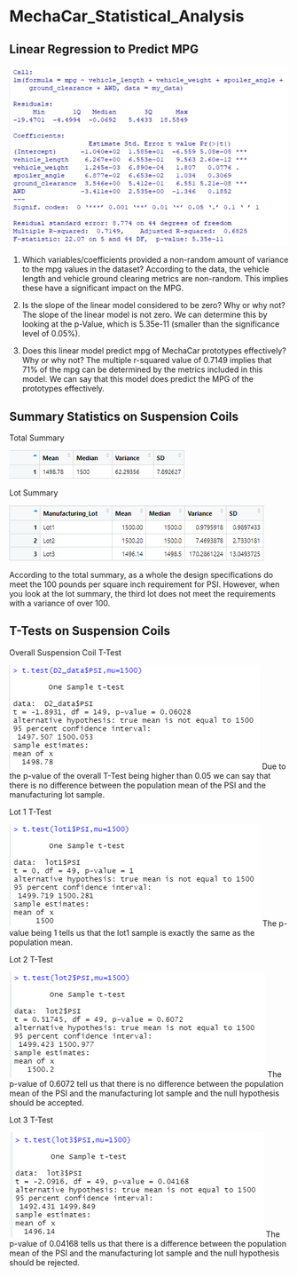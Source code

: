 # MechaCar_Statistical_Analysis

## Linear Regression to Predict MPG
![Alt text](https://github.com/JoshTrewhella/MechaCar_Statistical_Analysis/blob/main/Images/D1_LR.PNG)

1. Which variables/coefficients provided a non-random amount of variance to the mpg values in the dataset?
According to the data, the vehicle length and vehicle ground clearing metrics are non-random. This implies these have a significant impact on the MPG.

2. Is the slope of the linear model considered to be zero? Why or why not?
The slope of the linear model is not zero. We can determine this by looking at the p-Value, which is 5.35e-11 (smaller than the significance level of 0.05%). 

3. Does this linear model predict mpg of MechaCar prototypes effectively? Why or why not?
The multiple r-squared value of 0.7149 implies that 71% of the mpg can be determined by the metrics included in this model. We can say that this model does predict the MPG of the prototypes effectively. 

## Summary Statistics on Suspension Coils
Total Summary

![Total Summary](https://github.com/JoshTrewhella/MechaCar_Statistical_Analysis/blob/main/Images/D2_TS.PNG)

Lot Summary

![Lot Summary](https://github.com/JoshTrewhella/MechaCar_Statistical_Analysis/blob/main/Images/D2_LS.PNG)

According to the total summary, as a whole the design specifications do meet the 100 pounds per square inch requirement for PSI. However, when you look at the lot summary, the third lot does not meet the requirements with a variance of over 100.

## T-Tests on Suspension Coils
Overall Suspension Coil T-Test

![TT](https://github.com/JoshTrewhella/MechaCar_Statistical_Analysis/blob/main/Images/D3_TT.PNG)
Due to the p-value of the overall T-Test being higher than 0.05 we can say that there is no difference between the population mean of the PSI and the manufacturing lot sample. 

Lot 1 T-Test

![TT1](https://github.com/JoshTrewhella/MechaCar_Statistical_Analysis/blob/main/Images/D3_Lot1TT.PNG)
The p-value being 1 tells us that the lot1 sample is exactly the same as the population mean.

Lot 2 T-Test

![TT2](https://github.com/JoshTrewhella/MechaCar_Statistical_Analysis/blob/main/Images/D3_Lot2TT.PNG)
The p-value of 0.6072 tell us that there is no difference between the population mean of the PSI and the manufacturing lot sample and the null hypothesis should be accepted.

Lot 3 T-Test

![TT3](https://github.com/JoshTrewhella/MechaCar_Statistical_Analysis/blob/main/Images/D3_Lot3TT.PNG)
The p-value of 0.04168 tells us that there is a difference between the population mean of the PSI and the manufacturing lot sample and the null hypothesis should be rejected.
